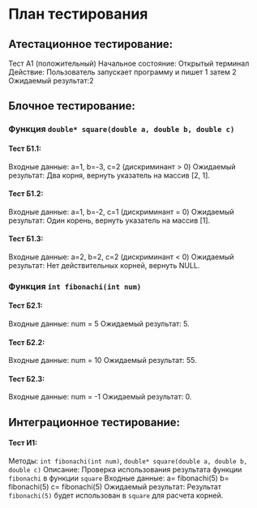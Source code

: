 # План тестирования

## Атестационное тестирование:
Тест А1 (положительный)
Начальное состояние: Открытый терминал
Действие: Пользователь запускает программу и пишет 1
затем 2
Ожидаемый результат:2
## Блочное тестирование:

### Функция `double* square(double a, double b, double c)`

#### Тест Б1.1:
Входные данные: a=1, b=-3, c=2 (дискриминант > 0)
Ожидаемый результат: Два корня, вернуть указатель на массив [2, 1].

#### Тест Б1.2:
Входные данные: a=1, b=-2, c=1 (дискриминант = 0)
Ожидаемый результат: Один корень, вернуть указатель на массив [1].

#### Тест Б1.3:
Входные данные: a=2, b=2, c=2 (дискриминант < 0)
Ожидаемый результат: Нет действительных корней, вернуть NULL.

### Функция `int fibonachi(int num)`

#### Тест Б2.1:
Входные данные: num = 5
Ожидаемый результат: 5.

#### Тест Б2.2:
Входные данные: num = 10
Ожидаемый результат: 55.

#### Тест Б2.3:
Входные данные: num = -1
Ожидаемый результат: 0.

## Интеграционное тестирование:

#### Тест И1:
Методы: `int fibonachi(int num)`, `double* square(double a, double b, double c)`
Описание: Проверка использования результата функции `fibonachi` в функции `square`
Входные данные: a= fibonachi(5) b= fibonachi(5) c= fibonachi(5)
Ожидаемый результат: Результат `fibonachi(5)` будет использован в `square` для расчета корней.
